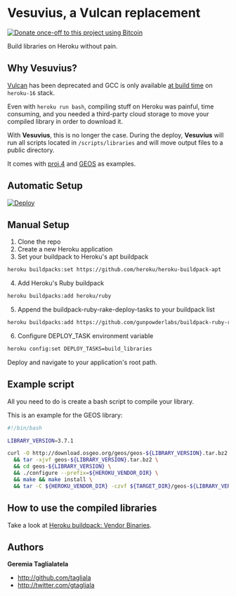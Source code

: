 # Vesuvius, a Vulcan replacement
[![Donate once-off to this project using Bitcoin](https://img.shields.io/badge/bitcoin-donate-blue.svg)](bitcoin:1L6sqoG8xXhYziH9NGjPzgR1dEP2SbJrfM)

Build libraries on Heroku without pain.

## Why Vesuvius?

[Vulcan](https://github.com/heroku/vulcan) has been deprecated and GCC is only available [at build time](https://devcenter.heroku.com/articles/stack-packages) on `heroku-16` stack.

Even with `heroku run bash`, compiling stuff on Heroku was painful, time consuming, and you needed a third-party cloud storage to move your compiled library in order to download it.

With **Vesuvius**, this is no longer the case. During the deploy, **Vesuvius** will run all scripts located in `/scripts/libraries` and will move output files to a public directory.

It comes with [proj.4](http://proj4.org/index.html) and [GEOS](https://trac.osgeo.org/geos/) as examples.

## Automatic Setup

[![Deploy](https://www.herokucdn.com/deploy/button.svg)](https://heroku.com/deploy)

## Manual Setup

1. Clone the repo
2. Create a new Heroku application
3. Set your buildpack to Heroku's apt buildpack
```sh
heroku buildpacks:set https://github.com/heroku/heroku-buildpack-apt
```
4. Add Heroku's Ruby buildpack
```sh
heroku buildpacks:add heroku/ruby
```
5. Append the buildpack-ruby-rake-deploy-tasks to your buildpack list
```sh
heroku buildpacks:add https://github.com/gunpowderlabs/buildpack-ruby-rake-deploy-tasks
```
6. Configure DEPLOY_TASK environment variable
```sh
heroku config:set DEPLOY_TASKS=build_libraries
```

Deploy and navigate to your application's root path.

## Example script

All you need to do is create a bash script to compile your library.

This is an example for the GEOS library:
```sh
#!/bin/bash

LIBRARY_VERSION=3.7.1

curl -O http://download.osgeo.org/geos/geos-${LIBRARY_VERSION}.tar.bz2 \
  && tar -xjvf geos-${LIBRARY_VERSION}.tar.bz2 \
  && cd geos-${LIBRARY_VERSION} \
  && ./configure --prefix=${HEROKU_VENDOR_DIR} \
  && make && make install \
  && tar -C ${HEROKU_VENDOR_DIR} -czvf ${TARGET_DIR}/geos-${LIBRARY_VERSION}-heroku.tar.gz .
```

## How to use the compiled libraries

Take a look at [Heroku buildpack: Vendor Binaries](https://github.com/peterkeen/heroku-buildpack-vendorbinaries).

## Authors

**Geremia Taglialatela**

+ http://github.com/tagliala
+ http://twitter.com/gtagliala
